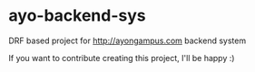 # ayo-backend-sys
DRF based project for http://ayongampus.com backend system

If you want to contribute creating this project, I'll be happy :)
